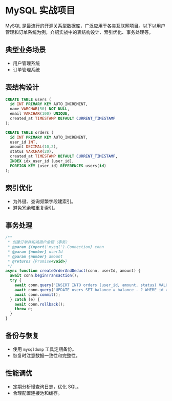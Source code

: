 # MySQL 实战项目

MySQL 是最流行的开源关系型数据库，广泛应用于各类互联网项目。以下以用户管理和订单系统为例，介绍实战中的表结构设计、索引优化、事务处理等。

## 典型业务场景
- 用户管理系统
- 订单管理系统

## 表结构设计
```sql
CREATE TABLE users (
  id INT PRIMARY KEY AUTO_INCREMENT,
  name VARCHAR(50) NOT NULL,
  email VARCHAR(100) UNIQUE,
  created_at TIMESTAMP DEFAULT CURRENT_TIMESTAMP
);

CREATE TABLE orders (
  id INT PRIMARY KEY AUTO_INCREMENT,
  user_id INT,
  amount DECIMAL(10,2),
  status VARCHAR(20),
  created_at TIMESTAMP DEFAULT CURRENT_TIMESTAMP,
  INDEX idx_user_id (user_id),
  FOREIGN KEY (user_id) REFERENCES users(id)
);
```

## 索引优化
- 为外键、查询频繁字段建索引。
- 避免冗余和重复索引。

## 事务处理
```js
/**
 * 创建订单并扣减用户余额（事务）
 * @param {import('mysql').Connection} conn
 * @param {number} userId
 * @param {number} amount
 * @returns {Promise<void>}
 */
async function createOrderAndDeduct(conn, userId, amount) {
  await conn.beginTransaction();
  try {
    await conn.query('INSERT INTO orders (user_id, amount, status) VALUES (?, ?, ?)', [userId, amount, 'pending']);
    await conn.query('UPDATE users SET balance = balance - ? WHERE id = ?', [amount, userId]);
    await conn.commit();
  } catch (e) {
    await conn.rollback();
    throw e;
  }
}
```

## 备份与恢复
- 使用 `mysqldump` 工具定期备份。
- 恢复时注意数据一致性和完整性。

## 性能调优
- 定期分析慢查询日志，优化 SQL。
- 合理配置连接池和缓存。 